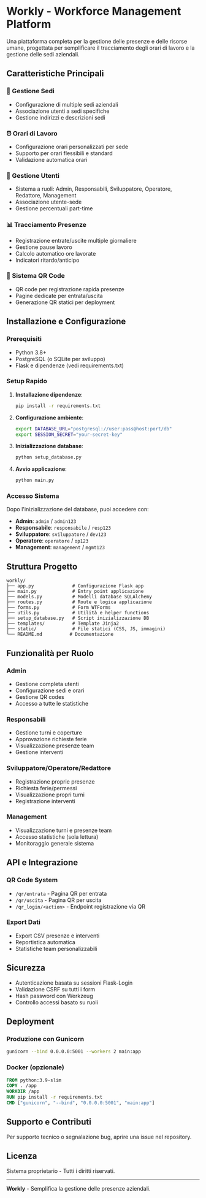 # Workly - Workforce Management Platform

Una piattaforma completa per la gestione delle presenze e delle risorse umane, progettata per semplificare il tracciamento degli orari di lavoro e la gestione delle sedi aziendali.

## Caratteristiche Principali

### 🏢 Gestione Sedi
- Configurazione di multiple sedi aziendali
- Associazione utenti a sedi specifiche
- Gestione indirizzi e descrizioni sedi

### ⏰ Orari di Lavoro
- Configurazione orari personalizzati per sede
- Supporto per orari flessibili e standard
- Validazione automatica orari

### 👥 Gestione Utenti
- Sistema a ruoli: Admin, Responsabili, Sviluppatore, Operatore, Redattore, Management
- Associazione utente-sede
- Gestione percentuali part-time

### 📊 Tracciamento Presenze
- Registrazione entrate/uscite multiple giornaliere
- Gestione pause lavoro
- Calcolo automatico ore lavorate
- Indicatori ritardo/anticipo

### 📱 Sistema QR Code
- QR code per registrazione rapida presenze
- Pagine dedicate per entrata/uscita
- Generazione QR statici per deployment

## Installazione e Configurazione

### Prerequisiti
- Python 3.8+
- PostgreSQL (o SQLite per sviluppo)
- Flask e dipendenze (vedi requirements.txt)

### Setup Rapido

1. **Installazione dipendenze**:
   ```bash
   pip install -r requirements.txt
   ```

2. **Configurazione ambiente**:
   ```bash
   export DATABASE_URL="postgresql://user:pass@host:port/db"
   export SESSION_SECRET="your-secret-key"
   ```

3. **Inizializzazione database**:
   ```bash
   python setup_database.py
   ```

4. **Avvio applicazione**:
   ```bash
   python main.py
   ```

### Accesso Sistema

Dopo l'inizializzazione del database, puoi accedere con:

- **Admin**: `admin` / `admin123`
- **Responsabile**: `responsabile` / `resp123`
- **Sviluppatore**: `sviluppatore` / `dev123`
- **Operatore**: `operatore` / `op123`
- **Management**: `management` / `mgmt123`

## Struttura Progetto

```
workly/
├── app.py              # Configurazione Flask app
├── main.py             # Entry point applicazione
├── models.py           # Modelli database SQLAlchemy
├── routes.py           # Route e logica applicazione
├── forms.py            # Form WTForms
├── utils.py            # Utilità e helper functions
├── setup_database.py   # Script inizializzazione DB
├── templates/          # Template Jinja2
├── static/             # File statici (CSS, JS, immagini)
└── README.md          # Documentazione
```

## Funzionalità per Ruolo

### Admin
- Gestione completa utenti
- Configurazione sedi e orari
- Gestione QR codes
- Accesso a tutte le statistiche

### Responsabili
- Gestione turni e coperture
- Approvazione richieste ferie
- Visualizzazione presenze team
- Gestione interventi

### Sviluppatore/Operatore/Redattore
- Registrazione proprie presenze
- Richiesta ferie/permessi
- Visualizzazione propri turni
- Registrazione interventi

### Management
- Visualizzazione turni e presenze team
- Accesso statistiche (sola lettura)
- Monitoraggio generale sistema

## API e Integrazione

### QR Code System
- `/qr/entrata` - Pagina QR per entrata
- `/qr/uscita` - Pagina QR per uscita
- `/qr_login/<action>` - Endpoint registrazione via QR

### Export Dati
- Export CSV presenze e interventi
- Reportistica automatica
- Statistiche team personalizzabili

## Sicurezza

- Autenticazione basata su sessioni Flask-Login
- Validazione CSRF su tutti i form
- Hash password con Werkzeug
- Controllo accessi basato su ruoli

## Deployment

### Produzione con Gunicorn
```bash
gunicorn --bind 0.0.0.0:5001 --workers 2 main:app
```

### Docker (opzionale)
```dockerfile
FROM python:3.9-slim
COPY . /app
WORKDIR /app
RUN pip install -r requirements.txt
CMD ["gunicorn", "--bind", "0.0.0.0:5001", "main:app"]
```

## Supporto e Contributi

Per supporto tecnico o segnalazione bug, aprire una issue nel repository.

## Licenza

Sistema proprietario - Tutti i diritti riservati.

---

**Workly** - Semplifica la gestione delle presenze aziendali.